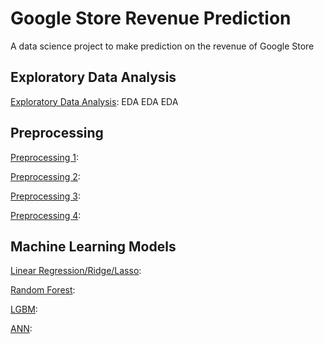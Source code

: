 # Google Store Revenue Prediction
A data science project to make prediction on the revenue of Google Store

## Exploratory Data Analysis
[Exploratory Data Analysis](https://github.com/ziwei1992/Google-Store-Revenue-Prediction/blob/master/Eda.ipynb): EDA EDA EDA

## Preprocessing
[Preprocessing 1](https://github.com/ziwei1992/Google-Store-Revenue-Prediction/blob/master/Preprocessing-1.ipynb):

[Preprocessing 2](https://github.com/ziwei1992/Google-Store-Revenue-Prediction/blob/master/Preprocessing-2.ipynb):

[Preprocessing 3]():

[Preprocessing 4]():

## Machine Learning Models
[Linear Regression/Ridge/Lasso]():

[Random Forest]():

[LGBM]():

[ANN]():




